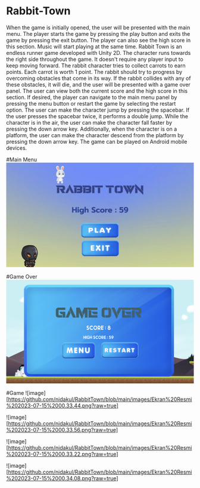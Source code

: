 # Rabbit-Town
When the game is initially opened, the user will be presented with the main menu. The player starts the game by pressing the play button and exits the game by pressing the exit button. The player can also see the high score in this section.
Music will start playing at the same time. 
Rabbit Town is an endless runner game developed with Unity 2D. The character runs towards the right side throughout the game. It doesn't require any player input to keep moving forward. The rabbit character tries to collect carrots to earn points. Each carrot is worth 1 point. The rabbit should try to progress by overcoming obstacles that come in its way. If the rabbit collides with any of these obstacles, it will die, and the user will be presented with a game over panel. The user can view both the current score and the high score in this section. If desired, the player can navigate to the main menu panel by pressing the menu button or restart the game by selecting the restart option. 
The user can make the character jump by pressing the spacebar. If the user presses the spacebar twice, it performs a double jump. While the character is in the air, the user can make the character fall faster by pressing the down arrow key. Additionally, when the character is on a platform, the user can make the character descend from the platform by pressing the down arrow key.
The game can be played on Android mobile devices.

#Main Menu
![image](https://github.com/nidakul/RabbitTown/blob/main/images/Ekran%20Resmi%202023-07-15%2000.33.35.png?raw=true)

#Game Over 
![image](https://github.com/nidakul/RabbitTown/blob/main/images/Ekran%20Resmi%202023-07-15%2000.33.09.png?raw=true)

#Game
![image][https://github.com/nidakul/RabbitTown/blob/main/images/Ekran%20Resmi%202023-07-15%2000.33.44.png?raw=true]

![image][https://github.com/nidakul/RabbitTown/blob/main/images/Ekran%20Resmi%202023-07-15%2000.33.56.png?raw=true]

![image][https://github.com/nidakul/RabbitTown/blob/main/images/Ekran%20Resmi%202023-07-15%2000.33.22.png?raw=true]

![image][https://github.com/nidakul/RabbitTown/blob/main/images/Ekran%20Resmi%202023-07-15%2000.34.08.png?raw=true]

















